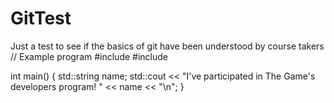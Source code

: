 # GitTest
Just a test to see if the basics of git have been understood by course takers
// Example program
#include <iostream>
#include <string>

int main()
{
  std::string name;
  std::cout << "I've participated in The Game's developers program! " << name << "\n";
}
